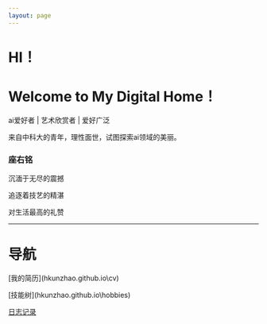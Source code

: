 ```yaml
---
layout: page
---
```

# HI！

# Welcome to My Digital Home！

ai爱好者    |    艺术欣赏者    |     爱好广泛

来自中科大的青年，理性面世，试图探索ai领域的美丽。

### 座右铭

沉湎于无尽的震撼

追逐着技艺的精湛

对生活最高的礼赞


---

# 导航

[我的简历](hkunzhao.github.io\cv\)

[技能树](hkunzhao.github.io\hobbies\)

[日志记录](hkunzhao.github.io\blogs/)
